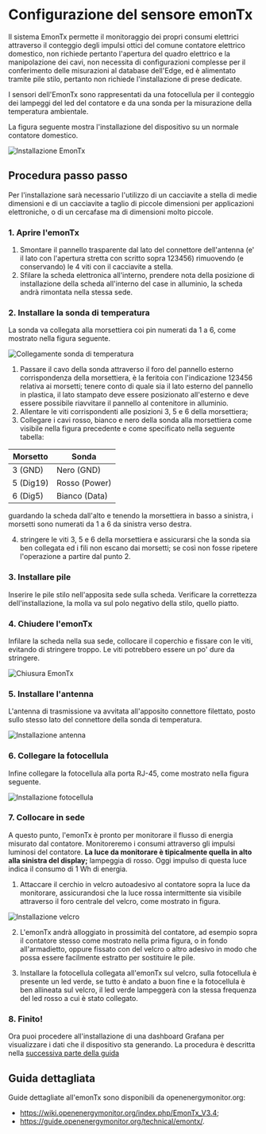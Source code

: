# Configurazione del sensore emonTx

Il sistema EmonTx permette il monitoraggio dei propri consumi elettrici attraverso il conteggio degli impulsi ottici del comune contatore elettrico domestico, non richiede pertanto l'apertura del quadro elettrico e la manipolazione dei cavi, non necessita di configurazioni complesse per il conferimento delle misurazioni al database dell'Edge, ed è alimentato tramite pile stilo, pertanto non richiede l'installazione di prese dedicate.

I sensori dell'EmonTx sono rappresentati da una fotocellula per il conteggio dei lampeggi del led del contatore e da una sonda per la misurazione della temperatura ambientale.

La figura seguente mostra l'installazione del dispositivo su un normale contatore domestico.

![Installazione EmonTx](img/emontx-installazione.jpg)

## Procedura passo passo

Per l'installazione sarà necessario l'utilizzo di un cacciavite a stella di medie dimensioni e di un cacciavite a taglio di piccole dimensioni per applicazioni elettroniche, o di un cercafase ma di dimensioni molto piccole.

### 1. Aprire l'emonTx

1. Smontare il pannello trasparente dal lato del connettore dell'antenna (e' il lato con l'apertura stretta con scritto sopra 123456) rimuovendo (e conservando) le 4 viti con il cacciavite a stella.
2. Sfilare la scheda elettronica all'interno, prendere nota della posizione di installazione della scheda all'interno del case in alluminio, la scheda andrà rimontata nella stessa sede.


### 2. Installare la sonda di temperatura

La sonda va collegata alla morsettiera coi pin numerati da 1 a 6, come mostrato nella figura seguente.

![Collegamente sonda di temperatura](img/emontx1.jpg)

1. Passare il cavo della sonda attraverso il foro del pannello esterno
   corrispondenza della morsettiera, è la feritoia con l'indicazione 123456 relativa ai morsetti; tenere conto di quale sia il lato esterno del pannello in plastica, il lato stampato deve essere posizionato all'esterno e deve essere possibile riavvitare il pannello al contenitore in alluminio.
2. Allentare le viti corrispondenti alle posizioni 3, 5 e 6 della morsettiera;
3. Collegare i cavi rosso, bianco e nero della sonda alla morsettiera come visibile nella figura precedente e come specificato nella
   seguente tabella:

Morsetto  | Sonda
--------- | ---------------
3 (GND) 	| Nero (GND)
5 (Dig19) | Rosso (Power)
6 (Dig5) 	| Bianco (Data)

guardando la scheda dall'alto e tenendo la morsettiera in basso a sinistra, i morsetti sono numerati da 1 a 6 da sinistra verso destra.

4. stringere le viti 3, 5 e 6 della morsettiera e assicurarsi che la sonda sia ben collegata ed i fili non escano dai morsetti; se così non fosse ripetere l'operazione a partire dal punto 2.

### 3. Installare pile

Inserire le pile stilo nell'apposita sede sulla scheda. Verificare la correttezza dell'installazione, la molla va sul polo negativo della stilo, quello piatto.

### 4. Chiudere l'emonTx

Infilare la scheda nella sua sede, collocare il coperchio e fissare con le viti, evitando di stringere troppo. Le viti potrebbero essere un po' dure da stringere.

![Chiusura EmonTx](img/emontx2.jpg)


### 5. Installare l'antenna

L'antenna di trasmissione va avvitata all'apposito connettore filettato, posto sullo stesso lato del connettore della sonda di temperatura.

![Installazione antenna](img/emontx3.jpg)


### 6. Collegare la fotocellula

Infine collegare la fotocellula alla porta RJ-45, come mostrato nella figura seguente.

![Installazione fotocellula](img/emontx4.jpg)


### 7. Collocare in sede

A questo punto, l'emonTx è pronto per monitorare il flusso di energia misurato dal contatore.  Monitoreremo i consumi attraverso gli impulsi luminosi del contatore.
**La luce da monitorare è tipicalmente quella in alto alla sinistra del display;** lampeggia di rosso.  Oggi impulso di questa luce indica il consumo di 1 Wh di
energia.

1. Attaccare il cerchio in velcro autoadesivo al contatore sopra la luce da monitorare, assicurandosi che la luce rossa intermittente sia visibile attraverso il foro centrale del velcro, come mostrato in figura.

![Installazione velcro](img/emontx5.jpg)

2. L'emonTx andrà alloggiato in prossimità del contatore, ad esempio sopra il contatore stesso come mostrato nella prima figura, o in fondo all'armadietto, oppure fissato con del velcro o altro adesivo in modo che possa essere facilmente estratto per sostituire le pile.

3. Installare la fotocellula collegata all'emonTx sul velcro, sulla fotocellula è presente un led verde, se tutto è andato a buon fine e la fotocellula è ben allineata sul velcro, il led verde lampeggerà con la stessa frequenza del led rosso a cui è stato collegato.

### 8. Finito!

Ora puoi procedere all'installazione di una dashboard Grafana per visualizzare i
dati che il dispositivo sta generando. La procedura è descritta nella
[successiva parte della guida](it/dashboard-emontx.it.md)



## Guida dettagliata

Guide dettagliate all'emonTx sono disponibili da openenergymonitor.org:
* <https://wiki.openenergymonitor.org/index.php/EmonTx_V3.4>;
* <https://guide.openenergymonitor.org/technical/emontx/>.
